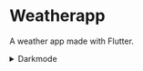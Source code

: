 # Weatherapp

A weather app made with Flutter.

<details>
  <summary>Darkmode</summary>
  
  TODO:
ADD DARKMODE GIF


</details>
